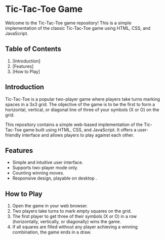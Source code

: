 # Tic-Tac-Toe Game

Welcome to the Tic-Tac-Toe game repository! This is a simple implementation of the classic Tic-Tac-Toe game using HTML, CSS, and JavaScript.

## Table of Contents
1. [Introduction]
2. [Features]
3. [How to Play]

## Introduction
Tic-Tac-Toe is a popular two-player game where players take turns marking spaces in a 3x3 grid. The objective of the game is to be the first to form a horizontal, vertical, or diagonal line of three of your symbols (X or O) on the grid.

This repository contains a simple web-based implementation of the Tic-Tac-Toe game built using HTML, CSS, and JavaScript. It offers a user-friendly interface and allows players to play against each other.

## Features
- Simple and intuitive user interface.
- Supports two-player mode only.
- Counting winning moves.
- Responsive design, playable on desktop .

## How to Play
1. Open the game in your web browser.
2. Two players take turns to mark empty squares on the grid.
3. The first player to get three of their symbols (X or O) in a row (horizontally, vertically, or diagonally) wins the game.
4. If all squares are filled without any player achieving a winning combination, the game ends in a draw.
